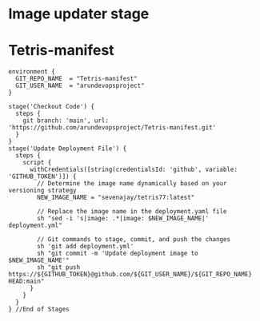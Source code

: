 # Image updater stage

# Tetris-manifest

    environment {
      GIT_REPO_NAME  = "Tetris-manifest"
      GIT_USER_NAME  = "arundevopsproject"
    }
    
    stage('Checkout Code') {
      steps {
        git branch: 'main', url: 'https://github.com/arundevopsproject/Tetris-manifest.git'
      }
    }
    stage('Update Deployment File') {
      steps {
        script {
          withCredentials([string(credentialsId: 'github', variable: 'GITHUB_TOKEN')]) {
            // Determine the image name dynamically based on your versioning strategy
            NEW_IMAGE_NAME = "sevenajay/tetris77:latest"

            // Replace the image name in the deployment.yaml file
            sh "sed -i 's|image: .*|image: $NEW_IMAGE_NAME|' deployment.yml"

            // Git commands to stage, commit, and push the changes
            sh 'git add deployment.yml'
            sh "git commit -m 'Update deployment image to $NEW_IMAGE_NAME'"
            sh "git push https://${GITHUB_TOKEN}@github.com/${GIT_USER_NAME}/${GIT_REPO_NAME} HEAD:main"
          }
        }
      }
    } //End of Stages


